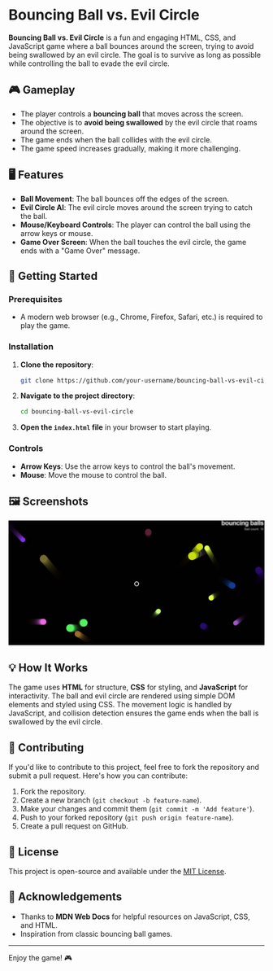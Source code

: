 # Bouncing Ball vs. Evil Circle

**Bouncing Ball vs. Evil Circle** is a fun and engaging HTML, CSS, and JavaScript game where a ball bounces around the screen, trying to avoid being swallowed by an evil circle. The goal is to survive as long as possible while controlling the ball to evade the evil circle.

## 🎮 Gameplay

- The player controls a **bouncing ball** that moves across the screen.
- The objective is to **avoid being swallowed** by the evil circle that roams around the screen.
- The game ends when the ball collides with the evil circle.
- The game speed increases gradually, making it more challenging.

## 🖥️ Features

- **Ball Movement**: The ball bounces off the edges of the screen.
- **Evil Circle AI**: The evil circle moves around the screen trying to catch the ball.
- **Mouse/Keyboard Controls**: The player can control the ball using the arrow keys or mouse.
- **Game Over Screen**: When the ball touches the evil circle, the game ends with a "Game Over" message.

## 🚀 Getting Started

### Prerequisites

- A modern web browser (e.g., Chrome, Firefox, Safari, etc.) is required to play the game.

### Installation

1. **Clone the repository**:
    ```bash
    git clone https://github.com/your-username/bouncing-ball-vs-evil-circle.git
    ```

2. **Navigate to the project directory**:
    ```bash
    cd bouncing-ball-vs-evil-circle
    ```

3. **Open the `index.html` file** in your browser to start playing.

### Controls

- **Arrow Keys**: Use the arrow keys to control the ball's movement.
- **Mouse**: Move the mouse to control the ball.

## 🖼️ Screenshots

![Game Screenshot](screenshot.png)


## 💡 How It Works

The game uses **HTML** for structure, **CSS** for styling, and **JavaScript** for interactivity. The ball and evil circle are rendered using simple DOM elements and styled using CSS. The movement logic is handled by JavaScript, and collision detection ensures the game ends when the ball is swallowed by the evil circle.

## 📢 Contributing

If you'd like to contribute to this project, feel free to fork the repository and submit a pull request. Here's how you can contribute:

1. Fork the repository.
2. Create a new branch (`git checkout -b feature-name`).
3. Make your changes and commit them (`git commit -m 'Add feature'`).
4. Push to your forked repository (`git push origin feature-name`).
5. Create a pull request on GitHub.

## 📝 License

This project is open-source and available under the [MIT License](LICENSE).

## 🤝 Acknowledgements

- Thanks to **MDN Web Docs** for helpful resources on JavaScript, CSS, and HTML.
- Inspiration from classic bouncing ball games.

---

Enjoy the game! 🎮
